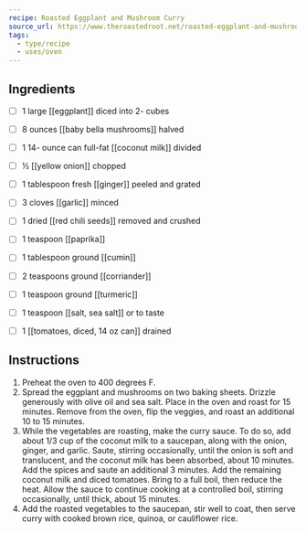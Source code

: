 ```yaml
---
recipe: Roasted Eggplant and Mushroom Curry
source_url: https://www.theroastedroot.net/roasted-eggplant-and-mushroom-curry/#wprm-recipe-container-41661
tags:
  - type/recipe
  - uses/oven
---
```


## Ingredients

- [ ] 1 large [[eggplant]] diced into 2- cubes
- [ ] 8 ounces [[baby bella mushrooms]] halved
- [ ] 1 14- ounce can full-fat [[coconut milk]] divided
- [ ] ½ [[yellow onion]] chopped
- [ ] 1 tablespoon fresh [[ginger]] peeled and grated
- [ ] 3 cloves [[garlic]] minced
- [ ] 1 dried [[red chili seeds]] removed and crushed
- [ ] 1 teaspoon [[paprika]]
- [ ] 1 tablespoon ground [[cumin]]
- [ ] 2 teaspoons ground [[corriander]]
- [ ] 1 teaspoon ground [[turmeric]]
- [ ] 1 teaspoon [[salt, sea salt]] or to taste
- [ ] 1 [[tomatoes, diced, 14 oz can]] drained


## Instructions

1. Preheat the oven to 400 degrees F.
2. Spread the eggplant and mushrooms on two baking sheets. Drizzle generously with olive oil and sea salt. Place in the oven and roast for 15 minutes. Remove from the oven, flip the veggies, and roast an additional 10 to 15 minutes.
3. While the vegetables are roasting, make the curry sauce. To do so, add about 1/3 cup of the coconut milk to a saucepan, along with the onion, ginger, and garlic. Saute, stirring occasionally, until the onion is soft and translucent, and the coconut milk has been absorbed, about 10 minutes. Add the spices and saute an additional 3 minutes. Add the remaining coconut milk and diced tomatoes. Bring to a full boil, then reduce the heat. Allow the sauce to continue cooking at a controlled boil, stirring occasionally, until thick, about 15 minutes.
4. Add the roasted vegetables to the saucepan, stir well to coat, then serve curry with cooked brown rice, quinoa, or cauliflower rice.